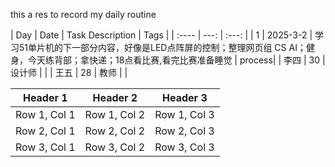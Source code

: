 this a res to record my daily routine

| Day   | Date | Task Description   | Tags |
| :---- | ---: | :---: |
| 1  | 2025-3-2   | 学习51单片机的下一部分内容，好像是LED点阵屏的控制；整理网页组 CS AI；健身，今天练背部；拿快递；18点看比赛,看完比赛准备睡觉 | process|
| 李四   | 30   | 设计师 | |
| 王五   | 28   | 教师   | |
 


| Header 1 | Header 2 | Header 3 |
|----------|----------|----------|
| Row 1, Col 1 | Row 1, Col 2 | Row 1, Col 3 |
| Row 2, Col 1 | Row 2, Col 2 | Row 2, Col 3 |
| Row 3, Col 1 | Row 3, Col 2 | Row 3, Col 3 |
